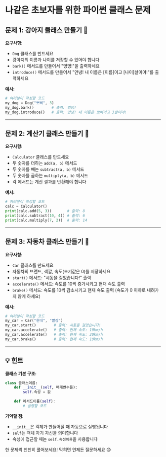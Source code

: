 # 나같은 초보자를 위한 파이썬 클래스 문제

## 문제 1: 강아지 클래스 만들기 🐶

**요구사항:**
- `Dog` 클래스를 만드세요
- 강아지의 이름과 나이를 저장할 수 있어야 합니다
- `bark()` 메서드를 만들어서 "멍멍!"을 출력하세요
- `introduce()` 메서드를 만들어서 "안녕! 내 이름은 [이름]이고 [나이]살이야!"를 출력하세요

**예시:**
```python
# 여러분이 작성할 코드
my_dog = Dog("뽀삐", 3)
my_dog.bark()        # 출력: 멍멍!
my_dog.introduce()   # 출력: 안녕! 내 이름은 뽀삐이고 3살이야!
```

---

## 문제 2: 계산기 클래스 만들기 🧮

**요구사항:**
- `Calculator` 클래스를 만드세요
- 두 숫자를 더하는 `add(a, b)` 메서드
- 두 숫자를 빼는 `subtract(a, b)` 메서드
- 두 숫자를 곱하는 `multiply(a, b)` 메서드
- 각 메서드는 계산 결과를 반환해야 합니다

**예시:**
```python
# 여러분이 작성할 코드
calc = Calculator()
print(calc.add(5, 3))       # 출력: 8
print(calc.subtract(10, 4)) # 출력: 6
print(calc.multiply(7, 2))  # 출력: 14
```

---

## 문제 3: 자동차 클래스 만들기 🚗

**요구사항:**
- `Car` 클래스를 만드세요
- 자동차의 브랜드, 색깔, 속도(초기값은 0)를 저장하세요
- `start()` 메서드: "시동을 걸었습니다!" 출력
- `accelerate()` 메서드: 속도를 10씩 증가시키고 현재 속도 출력
- `brake()` 메서드: 속도를 10씩 감소시키고 현재 속도 출력 (속도가 0 이하로 내려가지 않게 하세요)

**예시:**
```python
# 여러분이 작성할 코드
my_car = Car("현대", "빨강")
my_car.start()        # 출력: 시동을 걸었습니다!
my_car.accelerate()   # 출력: 현재 속도: 10km/h
my_car.accelerate()   # 출력: 현재 속도: 20km/h
my_car.brake()        # 출력: 현재 속도: 10km/h
```

---

## 💡 힌트

**클래스 기본 구조:**
```python
class 클래스이름:
    def __init__(self, 매개변수들):
        self.속성 = 값
    
    def 메서드이름(self):
        # 실행할 코드
```

**기억할 점:**
- `__init__`은 객체가 만들어질 때 자동으로 실행됩니다
- `self`는 객체 자기 자신을 의미합니다
- 속성에 접근할 때는 `self.속성이름`을 사용합니다

한 문제씩 천천히 풀어보세요! 막히면 언제든 질문하세요 😊
